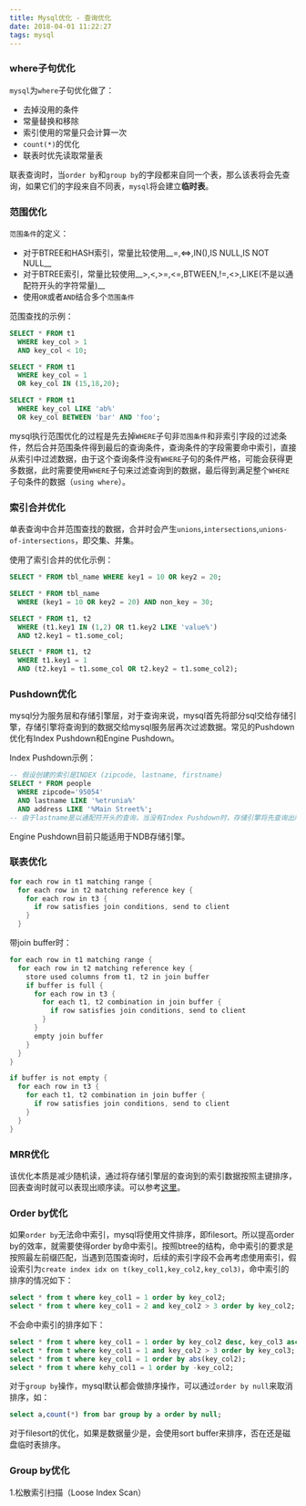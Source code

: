 ```yaml
---
title: Mysql优化 - 查询优化
date: 2018-04-01 11:22:27
tags: mysql
---
```

### where子句优化

`mysql`为`where`子句优化做了：

* 去掉没用的条件
* 常量替换和移除
* 索引使用的常量只会计算一次
* `count(*)`的优化
* 联表时优先读取常量表



联表查询时，当`order by`和`group by`的字段都来自同一个表，那么该表将会先查询，如果它们的字段来自不同表，`mysql`将会建立**临时表**。

### 范围优化

`范围条件`的定义：

* 对于BTREE和HASH索引，常量比较使用__=,<=>,IN(),IS NULL,IS NOT NULL__
* 对于BTREE索引，常量比较使用__>,<,>=,<=,BTWEEN,!=,<>,LIKE(不是以通配符开头的字符常量)__
* 使用`OR`或者`AND`结合多个`范围条件`

范围查找的示例：

```sql
SELECT * FROM t1
  WHERE key_col > 1
  AND key_col < 10;

SELECT * FROM t1
  WHERE key_col = 1
  OR key_col IN (15,18,20);

SELECT * FROM t1
  WHERE key_col LIKE 'ab%'
  OR key_col BETWEEN 'bar' AND 'foo';
```

mysql执行范围优化的过程是先去掉`WHERE`子句非`范围条件`和非索引字段的过滤条件，然后合并范围条件得到最后的查询条件，查询条件的字段需要命中索引，直接从索引中过滤数据，由于这个查询条件没有`WHERE`子句的条件严格，可能会获得更多数据，此时需要使用`WHERE`子句来过滤查询到的数据，最后得到满足整个`WHERE`子句条件的数据（`using where`）。

### 索引合并优化

单表查询中合并范围查找的数据，合并时会产生`unions`,`intersections`,`unions-of-intersections`，即交集、并集。

使用了索引合并的优化示例：

```sql
SELECT * FROM tbl_name WHERE key1 = 10 OR key2 = 20;

SELECT * FROM tbl_name
  WHERE (key1 = 10 OR key2 = 20) AND non_key = 30;

SELECT * FROM t1, t2
  WHERE (t1.key1 IN (1,2) OR t1.key2 LIKE 'value%')
  AND t2.key1 = t1.some_col;

SELECT * FROM t1, t2
  WHERE t1.key1 = 1
  AND (t2.key1 = t1.some_col OR t2.key2 = t1.some_col2);
```

### Pushdown优化

mysql分为服务层和存储引擎层，对于查询来说，mysql首先将部分sql交给存储引擎，存储引擎将查询到的数据交给mysql服务层再次过滤数据。常见的Pushdown优化有Index Pushdown和Engine Pushdown。

Index Pushdown示例：

```sql
-- 假设创建的索引是INDEX (zipcode, lastname, firstname)
SELECT * FROM people
  WHERE zipcode='95054'
  AND lastname LIKE '%etrunia%'
  AND address LIKE '%Main Street%';
-- 由于lastname是以通配符开头的查询，当没有Index Pushdown时，存储引擎将先查询出所有的zipcode，然后将数据交给mysql服务层过滤，当存在Index Pushdown时，存储引擎自己就可以在索引中来过滤数据。
```

Engine Pushdown目前只能适用于NDB存储引擎。

### 联表优化

```C
for each row in t1 matching range {
  for each row in t2 matching reference key {
    for each row in t3 {
      if row satisfies join conditions, send to client
    }
  }

```

带join buffer时：

```c
for each row in t1 matching range {
  for each row in t2 matching reference key {
    store used columns from t1, t2 in join buffer
    if buffer is full {
      for each row in t3 {
        for each t1, t2 combination in join buffer {
          if row satisfies join conditions, send to client
        }
      }
      empty join buffer
    }
  }
}

if buffer is not empty {
  for each row in t3 {
    for each t1, t2 combination in join buffer {
      if row satisfies join conditions, send to client
    }
  }
}
```

### MRR优化

该优化本质是减少随机读，通过将存储引擎层的查询到的索引数据按照主键排序，回表查询时就可以表现出顺序读。可以参考[这里](http://mysql.taobao.org/monthly/2016/01/04/)。

### Order by优化

如果`order by`无法命中索引，mysql将使用文件排序，即filesort。所以提高order by的效率，就需要使得order by命中索引。按照btree的结构，命中索引的要求是按照最左前缀匹配，当遇到范围查询时，后续的索引字段不会再考虑使用索引，假设索引为`create index idx on t(key_col1,key_col2,key_col3)`，命中索引的排序的情况如下：

```sql
select * from t where key_col1 = 1 order by key_col2;
select * from t where key_col1 = 2 and key_col2 > 3 order by key_col2;
```

不会命中索引的排序如下：

```sql
select * from t where key_col1 = 1 order by key_col2 desc, key_col3 asc;
select * from t where key_col1 = 1 and key_col2 > 3 order by key_col3;
select * from t where key_col1 = 1 order by abs(key_col2);
select * from t where kehy_col1 = 1 order by -key_col2;
```

对于`group by`操作，mysql默认都会做排序操作，可以通过`order by null`来取消排序，如：

```sql
select a,count(*) from bar group by a order by null;
```

对于filesort的优化，如果是数据量少是，会使用sort buffer来排序，否在还是磁盘临时表排序。

### Group by优化

1.松散索引扫描（Loose Index Scan）

